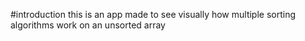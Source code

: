 #introduction
this is an app made to see visually how multiple sorting algorithms work on an unsorted array 

